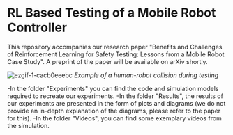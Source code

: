 # RL Based Testing of a Mobile Robot Controller
This repository accompanies our research paper "Benefits and Challenges of Reinforcement Learning for Safety Testing: Lessons from a Mobile Robot Case Study". A preprint of the paper will be available on arXiv shortly.

![ezgif-1-cacb0eeebc](https://github.com/Huck-KIT/RL-Based-Testing-of-a-Robot-Controller/assets/56551323/6242e132-8a8f-4365-ae6f-aa54ed47e70d)
_Example of a human-robot collision during testing_

-In the folder "Experiments" you can find the code and simulation models required to recreate our experiments.
-In the folder "Results", the results of our experiments are presented in the form of plots and diagrams (we do not provide an in-depth explanation of the diagrams, please refer to the paper for this).
-In the folder "Videos", you can find some exemplary videos from the simulation.



